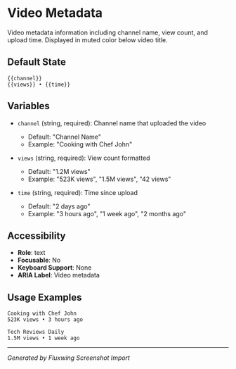 # Video Metadata

Video metadata information including channel name, view count, and upload time. Displayed in muted color below video title.

## Default State

```
{{channel}}
{{views}} • {{time}}
```

## Variables

- `channel` (string, required): Channel name that uploaded the video
  - Default: "Channel Name"
  - Example: "Cooking with Chef John"

- `views` (string, required): View count formatted
  - Default: "1.2M views"
  - Example: "523K views", "1.5M views", "42 views"

- `time` (string, required): Time since upload
  - Default: "2 days ago"
  - Example: "3 hours ago", "1 week ago", "2 months ago"

## Accessibility

- **Role**: text
- **Focusable**: No
- **Keyboard Support**: None
- **ARIA Label**: Video metadata

## Usage Examples

```
Cooking with Chef John
523K views • 3 hours ago
```

```
Tech Reviews Daily
1.5M views • 1 week ago
```

---
*Generated by Fluxwing Screenshot Import*
